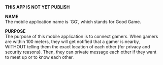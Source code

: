 ****THIS APP IS NOT YET PUBLISH****  
  
**NAME**  
The mobile application name is 'GG', which stands for Good Game.  
  
**PURPOSE**  
The purpose of this mobile application is to connect gamers. When gamers are within 100 meters, they will get notified that a gamer is nearby, WITHOUT telling them the exact location of each other (for privacy and security reasons). Then, they can private message each other if they want to meet up or to know each other.
